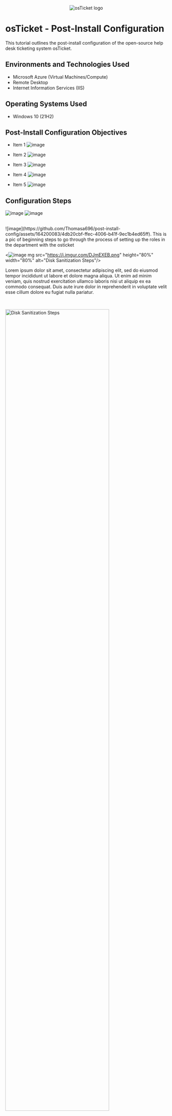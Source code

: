 <p align="center">
<img src="https://i.imgur.com/Clzj7Xs.png" alt="osTicket logo"/>
</p>

<h1>osTicket - Post-Install Configuration</h1>
This tutorial outlines the post-install configuration of the open-source help desk ticketing system osTicket.<br />



<h2>Environments and Technologies Used</h2>

- Microsoft Azure (Virtual Machines/Compute)
- Remote Desktop
- Internet Information Services (IIS)

<h2>Operating Systems Used </h2>

- Windows 10</b> (21H2)

<h2>Post-Install Configuration Objectives</h2>

- Item 1  ![image](https://github.com/Thomasa696/post-install-config/assets/164200083/bbd6c702-72a4-4db7-bcba-c9b69543683c)

- Item 2  ![image](https://github.com/Thomasa696/post-install-config/assets/164200083/299f76d8-ab17-4308-86a3-93425e272765)

- Item 3  ![image](https://github.com/Thomasa696/post-install-config/assets/164200083/17d88c9a-e340-40cb-aa6f-282f57eecb5c)

- Item 4  ![image](https://github.com/Thomasa696/post-install-config/assets/164200083/5a1800d4-c0c9-4a6c-be2b-3041907d579c)

- Item 5  ![image](https://github.com/Thomasa696/post-install-config/assets/164200083/4e220f3d-df2c-4fb2-a004-2505aeb91a99)
 
  

<h2>Configuration Steps</h2>

![image](https://github.com/Thomasa696/post-install-config/assets/164200083/ef24af93-4562-42db-a0e5-131fbe9188cf)
![image](https://github.com/Thomasa696/post-install-config/assets/164200083/5f2087ca-b14d-4072-8a70-706fdf913d03)


<p> 
<br />
![image](https://github.com/Thomasa696/post-install-config/assets/164200083/4db20cbf-ffec-4006-b41f-9ec1b4ed65ff).
This is a pic of beginning steps to go through the process of setting up the roles in the department with the osticket


<p>

</p>



<![image](https://github.com/Thomasa696/post-install-config/assets/164200083/69b71198-833d-428f-9a74-4449a01c416c)
mg src="https://i.imgur.com/DJmEXEB.png" height="80%" width="80%" alt="Disk Sanitization Steps"/>
</p>
<p>
Lorem ipsum dolor sit amet, consectetur adipiscing elit, sed do eiusmod tempor incididunt ut labore et dolore magna aliqua. Ut enim ad minim veniam, quis nostrud exercitation ullamco laboris nisi ut aliquip ex ea commodo consequat. Duis aute irure dolor in reprehenderit in voluptate velit esse cillum dolore eu fugiat nulla pariatur.
</p>
<br />

<p>
<img src="https://i.imgur.com/DJmEXEB.png" height="80%" width="80%" alt="Disk Sanitization Steps"/>
</p>
<p>
Lorem ipsum dolor sit amet, consectetur adipiscing elit, sed do eiusmod tempor incididunt ut labore et dolore magna aliqua. Ut enim ad minim veniam, quis nostrud exercitation ullamco laboris nisi ut aliquip ex ea commodo consequat. Duis aute irure dolor in reprehenderit in voluptate velit esse cillum dolore eu fugiat nulla pariatur.
</p>
<br />
